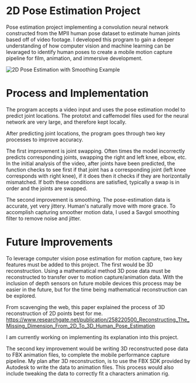 # 2D Pose Estimation Project
Pose estimation project implementing a convolution neural network constructed from the MPII human pose dataset to estimate human joints based off of video footage. I developed this program to gain a deeper understanding of how computer vision and machine learning can be levaraged to identify human poses to create a mobile motion capture pipeline for film, animation, and immersive development. 

![2D Pose Estimation with Smoothing Example](example.gif) 

# Process and Implementation
The program accepts a video input and uses the pose estimation model to predict joint locations. The prototxt and caffemodel files used for the neural network are very large, and therefore kept locally.

After predicting joint locations, the program goes through two key processes to improve accuracy.

The first improvement is joint swapping. Often times the model incorrectly predicts corresponding joints, swapping the right and left knee, elbow, etc. In the initial analysis of the video, after joints have been predicted, the function checks to see first if that joint has a corresponding joint (left knee corresponds with right knee), if it does then it checks if they are horizontally mismatched. If both these conditions are satisfied, typically a swap is in order and the joints are swapped. 

The second improvement is smoothing. The pose-estimation data is accurate, yet very jittery. Human's naturally move with more grace. To accomplish capturing smoother motion data, I used a Savgol smoothing filter to remove noise and jitter. 

# Future Improvements
To leverage computer vision pose estimation for motion capture, two key features must be added to this project. The first would be 3D reconstruction. Using a mathematical method 3D pose data must be reconstructed to transfer over to motion capture/animation data. With the inclusion of depth sensors on future mobile devices this process may be easier in the future, but for the time being mathematical reconstruction can be explored. 

From scavenging the web, this paper explained the process of 3D reconstruction of 2D points best for me. 
https://www.researchgate.net/publication/258220500_Reconstructing_The_Missing_Dimension_From_2D_To_3D_Human_Pose_Estimation

I am currently working on implementing its explanation into this project. 

The second key improvement would be writing 3D reconstructed pose data to FBX animation files, to complete the mobile performance capture pipeline. My plan after 3D reconstruction, is to use the FBX SDK provided by Autodesk to write the data to animation files. This process would also include tweaking the data to correctly fit a characters animation rig. 

